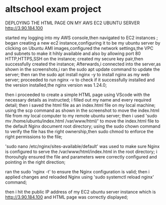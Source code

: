 # altschool exam project
DEPLOYING THE HTML PAGE ON MY AWS EC2 UBUNTU SERVER
http://3.90.184.100

started my logging into my AWS console,then navigated to EC2 instances ;
began creating a new ec2 instance,configuring it to be my ubuntu server by clicking on Ubuntu AMI images,configured the network settings,the VPC and subnets to make it hihly available and also by allowing port 80 HTTP,HTTPS,SSH on the instance;
created my secure key pair,then successfully created the instance;
Afterwards,i connected into the server,as shown in the screenshots,i ran the sudo apt update command to update the server;
then ran the sudo apt install nginx -y to install nginx as my web server;
proceeded to run nginx -v to check if it successfully installed and the version installed,the nginx version was 1.24.0;

then i proceeded to create a simple HTML page using VScode with the necessary details as instructed;
i filled out my name and every required detail;
then i saved the html file as an index.html file on my local machine;
using the scp command as shown in the screenshot to move the index.html file from my local computer to my remote ubuntu server;
then i used 'sudo mv /home/ubuntu/index.html /var/www/html/' to move the index.html file to the default Nginx document root directory;
using the sudo chown command to verify the file has the right ownership,then sudo chmod to enforce the right permissions to the file;

'sudo nano /etc/nginx/sites-available/default' was used to make sure Nginx is configured to serve the /var/www/html/index.html in the root directory;
i thorouhgly ensured the file and parameters were correctly configured and pointing in the right direction;

ran the sudo 'nginx -t' to ensure the Nginx configuration is valid;
then i applied changes and reloaded Nginx using 'sudo systemctl reload nginx' command;

then i hit the public IP address of my EC2 ubuntu server instance which is http://3.90.184.100 and HTML page was correctly displayed;

